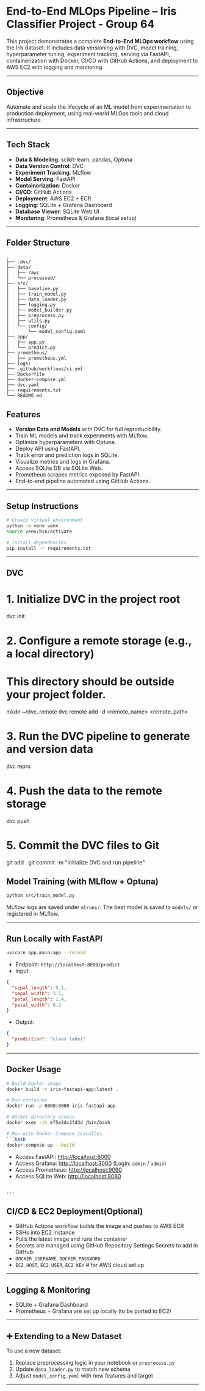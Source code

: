 # End-to-End MLOps Pipeline – Iris Classifier Project - Group 64

This project demonstrates a complete **End-to-End MLOps workflow** using the Iris dataset. It includes data versioning with DVC, model training, hyperparameter tuning, experiment tracking, serving via FastAPI, containerization with Docker, CI/CD with GitHub Actions, and deployment to AWS EC2 with logging and monitoring.

---

## Objective

Automate and scale the lifecycle of an ML model from experimentation to production deployment, using real-world MLOps tools and cloud infrastructure.

---

## Tech Stack

- **Data & Modeling**: scikit-learn, pandas, Optuna
- **Data Version Control**: DVC
- **Experiment Tracking**: MLflow
- **Model Serving**: FastAPI
- **Containerization**: Docker
- **CI/CD**: GitHub Actions
- **Deployment**: AWS EC2 + ECR
- **Logging**: SQLite + Grafana Dashboard
- **Database Viewer**: SQLite Web UI
- **Monitoring**: Prometheus & Grafana (local setup)

---

## Folder Structure

```
.
├── .dvc/
├── data/
│   ├── raw/
│   └── processed/
├── src/
│   ├── baseline.py
│   ├── train_model.py
│   ├── data_loader.py
│   ├── logging.py
│   ├── model_builder.py
│   ├── preprocess.py
│   ├── utils.py
│   └── config/
│       └── model_config.yaml
├── app/
│   ├── app.py
│   └── predict.py
├── prometheus/
│   ├── prometheus.yml
├── logs/
├── .github/workflows/ci.yml
├── Dockerfile
├── docker-compose.yml
├── dvc.yaml
├── requirements.txt
└── README.md
```

## Features

- **Version Data and Models** with DVC for full reproducibility.
- Train ML models and track experiments with MLflow.
- Optimize hyperparameters with Optuna.
- Deploy API using FastAPI.
- Track error and prediction logs in SQLite.
- Visualize metrics and logs in Grafana.
- Access SQLite DB via SQLite Web.
- Prometheus scrapes metrics exposed by FastAPI.
- End-to-end pipeline automated using GitHub Actions.

---

## Setup Instructions

```bash
# Create virtual environment
python -m venv venv
source venv/bin/activate

# Install dependencies
pip install -r requirements.txt
```

---

## DVC

# 1. Initialize DVC in the project root
dvc init

# 2. Configure a remote storage (e.g., a local directory)
# This directory should be outside your project folder.
mkdir ~/dvc_remote
dvc remote add -d <remote_name> <remote_path>

# 3. Run the DVC pipeline to generate and version data
dvc repro

# 4. Push the data to the remote storage
dvc push

# 5. Commit the DVC files to Git
git add .
git commit -m "Initialize DVC and run pipeline"

## Model Training (with MLflow + Optuna)

```bash
python src/train_model.py
```

MLflow logs are saved under `mlruns/`. The best model is saved to `models/` or registered in MLflow.

---

## Run Locally with FastAPI

```bash
uvicorn app.main:app --reload
```

- Endpoint: `http://localhost:8000/predict`
- Input:
```json
{
  "sepal_length": 5.1,
  "sepal_width": 3.5,
  "petal_length": 1.4,
  "petal_width": 0.2
}
```
- Output:
```json
{
  "prediction": "class label"
}
```

---

## Docker Usage

```bash
# Build Docker image
docker build -t iris-fastapi-app:latest .

# Run container
docker run -p 8000:8000 iris-fastapi-app

# docker directory access
docker exec -it ef5e2dc2fd3d /bin/bash

# Run with Docker Compose (Locally)
```bash
docker-compose up --build
```

- Access FastAPI: [http://localhost:8000](http://localhost:8000)
- Access Grafana: [http://localhost:3000](http://localhost:3000) (Login: `admin` / `admin`)
- Access Prometheus: [http://localhost:9090](http://localhost:9090)
- Access SQLite Web: [http://localhost:8080](http://localhost:8080)

```

---

```

## CI/CD & EC2 Deployment(Optional)


- GitHub Actions workflow builds the image and pushes to AWS ECR
- SSHs into EC2 instance
- Pulls the latest image and runs the container
- Secrets are managed using GitHub Repository Settings
Secrets to add in GitHub:
- `DOCKER_USERNAME`, `DOCKER_PASSWORD`
- `EC2_HOST`, `EC2_USER`, `EC2_KEY` # for AWS cloud set up

---


## Logging & Monitoring

- SQLite + Grafana Dashboard
- Prometheus + Grafana are set up locally (to be ported to EC2)

---

## ➕ Extending to a New Dataset

To use a new dataset:
1. Replace preprocessing logic in your notebook or `preprocess.py`
2. Update `data_loader.py` to match new schema
3. Adjust `model_config.yaml` with new features and target


---